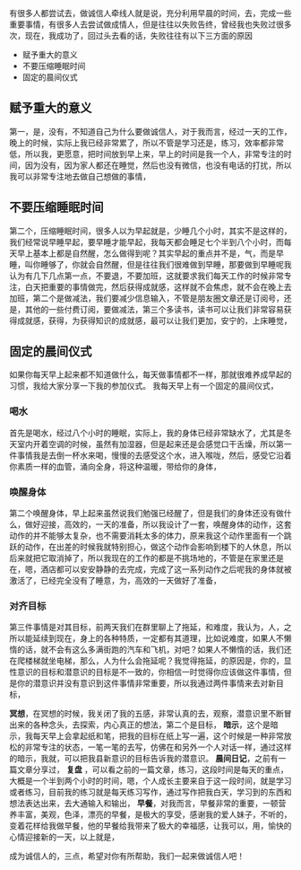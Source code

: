有很多人都尝试去，做诚信人牵线人就是说，充分利用早晨的时间，去，完成一些重要事情，有很多人去尝试做成情人，但是往往以失败告终，曾经我也失败过很多次，现在，我成功了，回过头去看的话，失败往往有以下三方面的原因
* 赋予重大的意义
* 不要压缩睡眠时间
* 固定的晨间仪式

## 赋予重大的意义
第一，是，没有，不知道自己为什么要做诚信人，对于我而言，经过一天的工作，晚上的时候，实际上我已经非常累了，所以不管是学习还是，练习，效率都非常低，所以我，更愿意，把时间放到早上来，早上的时间是我一个人，非常专注的时间，因为没有，因为家人都还在睡觉，然后也没有微信，也没有电话的打扰，所以我可以非常专注地去做自己想做的事情，

## 不要压缩睡眠时间
第二个，压缩睡眠时间，很多人以为早起就是，少睡几个小时，其实不是这样的，我们经常说早睡早起，要早睡才能早起，我每天都会睡足七个半到八个小时，而每天早上基本上都是自然醒，怎么做得到呢？其实早起的重点并不是，气，而是早睡，叫你睡够了，你就会自然醒，但是往往我们很难做到早睡，那要做到早睡呢我认为有几下几点第一点，不要退，不要加班，这就要求我们每天工作的时候非常专注，白天把重要的事情做完，然后获得成就感，这样就不会焦虑，就不会在晚上去加班，第二个是做减法，我们要减少信息输入，不管是朋友圈文章还是订阅号，还是，其他的一些付费订阅，要做减法，第三个多读书，读书可以让我们非常容易获得成就感，获得，为获得知识的成就感，最可以让我们更加，安宁的，上床睡觉，

## 固定的晨间仪式
如果你每天早上起来都不知道做什么，每天做事情都不一样，那就很难养成早起的习惯，我给大家分享一下我的参加仪式。
我每天早上有一个固定的晨间仪式，
### 喝水
首先是喝水，经过八个小时的睡眠，实际上，我的身体已经非常缺水了，尤其是冬天室内开着空调的时候，虽然有加湿器，但是起来还是会感觉口干舌燥，所以第一件事情我是去倒一杯水来喝，慢慢的去感受这个水，进入喉咙，然后，感受它沿着你素质一样的血管，涌向全身，将这种温暖，带给你的身体，
### 唤醒身体
第二个唤醒身体，早上起来虽然说我们勉强已经醒了，但是我们的身体还没有做什么，做好迎接，高效的，一天的准备，所以我设计了一套，唤醒身体的动作，这套动作的并不能够太复杂，也不需要消耗太多的体力，原来我这个动作里面有一个跳跃的动作，在出差的时候我就特别担心，做这个动作会影响到楼下的人休息，所以后来就把它取消掉了，所以我现在的工作的都是不挑场地的，不管是在家里还是在，嗯，酒店都可以安安静静的去完成，完成了这一系列动作之后呢我的身体就被激活了，已经完全没有了睡意，为，高效的一天做好了准备，
### 对齐目标
第三件事情是对其目标，前两天我们在群里聊上了拖延，和难度，我认为，人，之所以能延续到现在，身上的各种特质，一定都有其道理，比如说难度，如果人不懒惰的话，就不会有这么多满街跑的汽车和飞机，对吧？如果人不懒惰的话，我们还在爬楼梯就坐电梯，那么，人为什么会拖延呢？我觉得拖延，的原因是，你的，显性意识的目标和潜意识的目标是不一致的，你相信一时觉得你应该做这件事情，但是你的潜意识并没有意识到这件事情非常重要，所以我通过两件事情来去对新目标，

**冥想**，在冥想的时候，我关闭了我的五感，非常认真的去，观察，潜意识里不断冒出来的各种念头，去探索，内心真正的想法，第二个是目标，
**暗示**，这个是暗示，我每天早上会拿起纸和笔，把我的目标在纸上写一遍，这个时候是一种非常放松的非常专注的状态，一笔一笔的去写，仿佛在和另外一个人对话一样，通过这样的暗示，我就，可以把我县新意识的目标告诉我的潜意识。
**晨间日记**，之前有一篇文章分享过，
**复盘**
，可以看之前的一篇文章，练习，这段时间是每天的重点，大概是一个半到两个小时的时间，嗯，个人成长主要来自于这一段时间，就是学习或者练习，目前我的练习就是每天练习写作，通过写作把我白天，学习到的东西和想法表达出来，去大通输入和输出，
**早餐**，对我而言，早餐非常的重要，一顿营养丰富，美观，色泽，漂亮的早餐，是极大的享受，感谢我的爱人妹子，不听的，变着花样给我做早餐，他的早餐给我带来了极大的幸福感，让我可以，用，愉快的心情迎接新的一天，以上就是，

成为诚信人的，三点，希望对你有所帮助，我们一起来做诚信人吧！